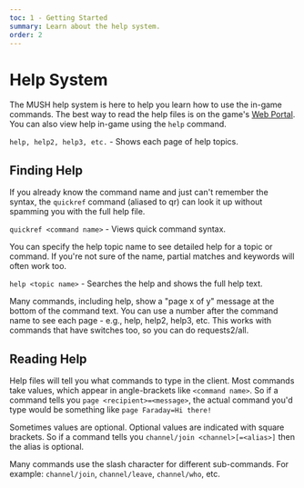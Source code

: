 ```yaml
---
toc: 1 - Getting Started
summary: Learn about the help system.
order: 2
---
```

# Help System

The MUSH help system is here to help you learn how to use the in-game commands.  The best way to read the help files is on the game's [Web Portal](/help). You can also view help in-game using the `help` command.  

`help, help2, help3, etc.` - Shows each page of help topics.

## Finding Help
If you already know the command name and just can't remember the syntax, the `quickref` command (aliased to qr) can look it up without spamming you with the full help file.

`quickref <command name>` - Views quick command syntax.

You can specify the help topic name to see detailed help for a topic or command.  If you're not sure of the name, partial matches and keywords will often work too.

`help <topic name>` - Searches the help and shows the full help text.

Many commands, including help, show a "page x of y" message at the bottom of the command text.  You can use a number after the command name to see each page - e.g., help, help2, help3, etc.  This works with commands that have switches too, so you can do requests2/all.

## Reading Help

Help files will tell you what commands to type in the client.  Most commands take values, which appear in angle-brackets like `<command name>`.   So if a command tells you `page <recipient>=<message>`, the actual command you'd type would be something like `page Faraday=Hi there!`  

Sometimes values are optional.  Optional values are indicated with square brackets.  So if a command tells you `channel/join <channel>[=<alias>]` then the alias is optional.

Many commands use the slash character for different sub-commands.  For example:  `channel/join`, `channel/leave`, `channel/who`, etc.  
